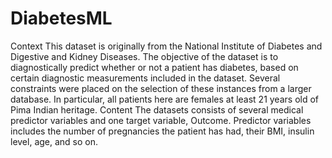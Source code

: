 # DiabetesML
Context This dataset is originally from the National Institute of Diabetes and Digestive and Kidney Diseases. The objective of the dataset is to diagnostically predict whether 
or not a patient has diabetes, based on certain diagnostic measurements included in the dataset. Several constraints were placed on the selection of these instances from a larger 
database. In particular, all patients here are females at least 21 years old of Pima Indian heritage.  Content The datasets consists of several medical predictor variables and one
target variable, Outcome. Predictor variables includes the number of pregnancies the patient has had, their BMI, insulin level, age, and so on.
